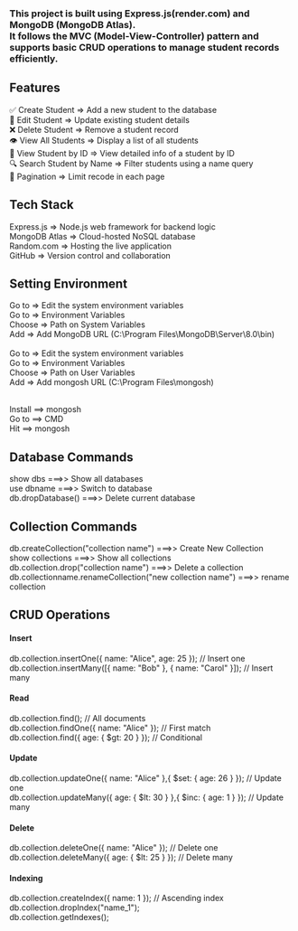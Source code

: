 <h3>
This project is built using Express.js(render.com) and MongoDB (MongoDB Atlas).  <br />
It follows the MVC (Model-View-Controller) pattern and supports basic CRUD operations to manage student records efficiently.
</h3>
 

<h2>Features</h2>
✅ Create Student =>	Add a new student to the database <br />
📝 Edit Student =>	Update existing student details <br />
❌ Delete Student =>	Remove a student record <br />
👁️ View All Students =>	Display a list of all students <br />
📄 View Student by ID =>	View detailed info of a student by ID  <br />
🔍 Search Student by Name =>	Filter students using a name query <br />
📄 Pagination => Limit recode in each page  <br />

 

<h2>Tech Stack</h2>
Express.js => Node.js web framework for backend logic <br />
MongoDB Atlas => Cloud-hosted NoSQL database <br />
Random.com  => Hosting the live application  <br />
GitHub => Version control and collaboration <br />

 
<h2>Setting Environment</h2>
Go to  => Edit the system environment variables<br />
Go to  => Environment Variables<br />
Choose  => Path on System Variables<br />
Add  => Add MongoDB URL  (C:\Program Files\MongoDB\Server\8.0\bin)<br />
<br /> 
Go to  => Edit the system environment variables<br />
Go to  => Environment Variables<br />
Choose  => Path on User Variables<br />
Add  => Add mongosh URL  (C:\Program Files\mongosh)<br />

<br />

Install ==> mongosh <br />
Go to  ==> CMD<br />
Hit ==> mongosh<br />

 
<h2>Database Commands</h2>
show dbs  ===>>   Show all databases <br />
use dbname  ===>>   Switch to database <br />
db.dropDatabase()  ===>>   Delete current database <br />
 

<h2>Collection Commands</h2>
db.createCollection("collection name")   ===>>   Create New Collection <br />
show collections  ===>>   Show all collections <br />
db.collection.drop("collection name")  ===>>   Delete a collection <br />
db.collectionname.renameCollection("new collection name")   ===>>   rename collection <br />
 
<h2>CRUD Operations</h2>
<h4>Insert</h4>
db.collection.insertOne({ name: "Alice", age: 25 }); // Insert one <br />
db.collection.insertMany([{ name: "Bob" }, { name: "Carol" }]); // Insert many <br />
 
<h4>Read</h4>
db.collection.find();  // All documents <br />
db.collection.findOne({ name: "Alice" });  // First match <br />
db.collection.find({ age: { $gt: 20 } });  // Conditional <br />
 
<h4>Update</h4>
db.collection.updateOne({ name: "Alice" },{ $set: { age: 26 } }); // Update one <br />
db.collection.updateMany({ age: { $lt: 30 } },{ $inc: { age: 1 } }); // Update many <br />
 
<h4>Delete</h4>
db.collection.deleteOne({ name: "Alice" }); // Delete one <br />
db.collection.deleteMany({ age: { $lt: 25 } }); // Delete many <br />
 
<h4>Indexing</h4>
db.collection.createIndex({ name: 1 });  // Ascending index <br />
db.collection.dropIndex("name_1"); <br />
db.collection.getIndexes(); <br />

